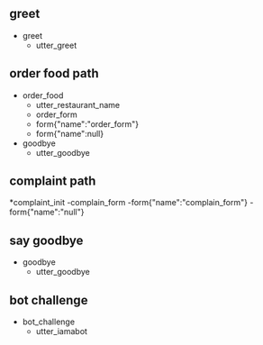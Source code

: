 ## greet
* greet
	- utter_greet

<!-- ## path 1
* order_food
	- info_form
	- form{"name": "info_form"}
	- form{"name":null}
	- order_form
	- form{"name":"order_form"}
	- form{"name":null}
* goodbye
	- utter_goodbye -->

## order food path
* order_food
    - utter_restaurant_name
	- order_form
	- form{"name":"order_form"}
	- form{"name":null}
* goodbye
	- utter_goodbye





<!-- ## complain path
*complain_init
    -utter_confirm_complain 
*affirm
    -complain_form
    -form{"name":"complain_form"}
    -form{"name":"null"}
    <!-- -utter_complain_values
*affirm  
    -utter_goodbye --> 
## complaint path
*complaint_init
	-complain_form
	-form{"name":"complain_form"}
	-form{"name":"null"}










## say goodbye
* goodbye
  - utter_goodbye

## bot challenge
* bot_challenge
  - utter_iamabot
